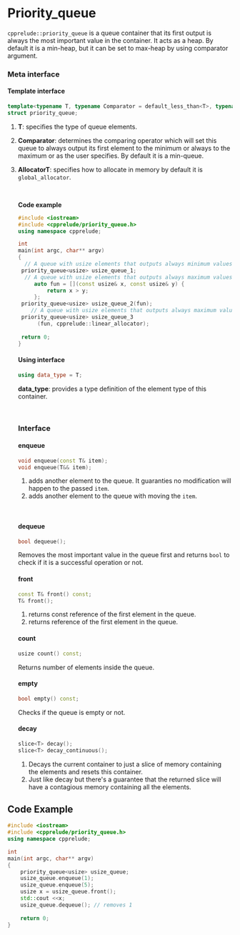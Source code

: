 # Priority_queue

`cpprelude::priority_queue`  is a queue container that its first output is always the most important value in the container. It acts as a heap. By default it is a min-heap, but it can be set to max-heap by using comparator argument. 

### Meta interface

#### Template interface

```c++
template<typename T, typename Comparator = default_less_than<T>, typename AllocatorT = global_allocator>
struct priority_queue;
```

1. **T**: specifies the type of queue elements.

2. **Comparator**: determines the comparing operator which will set this queue to always output its first element to the minimum or always to the maximum or as the user specifies. By default it is a min-queue. 

3. **AllocatorT**: specifies how to allocate in memory by default it is `global_allocator`.

   ​

   **Code example**

   ```c++
   #include <iostream>
   #include <cpprelude/priority_queue.h>
   using namespace cpprelude;

   int
   main(int argc, char** argv)
   {
     // A queue with usize elements that outputs always minimum values first and uses global_allocator as a default allocator.
   	priority_queue<usize> usize_queue_1;
     // A queue with usize elements that outputs always maximum values first and uses global_allocator as a default allocator.
     	auto fun = [](const usize& x, const usize& y) {
   			return x > y;
   		};
   	priority_queue<usize> usize_queue_2(fun);
       // A queue with usize elements that outputs always maximum values first and uses linear_allocator.
   	priority_queue<usize> usize_queue_3 
         (fun, cpprelude::linear_allocator);
     
   	return 0;
   }
   ```

   #### Using interface

   ```C++
   using data_type = T;
   ```

   **data_type**: provides a type definition of the element type of this container.

   ​

   ### Interface

   #### enqueue

   ```C++
   void enqueue(const T& item);
   void enqueue(T&& item);
   ```

   1. adds another element to the queue. It guaranties no modification will happen to the passed `item`.
   2. adds another element to the queue with moving the `item`.

   ​

   #### dequeue

   ```C++
   bool dequeue();
   ```

   Removes the most important value in the queue first and returns `bool` to check if it is a successful operation or not. 

   #### front

   ```C++
   const T& front() const;
   T& front();
   ```

   1. returns const reference of the first element in the queue.
   2. returns reference of the first element in the queue.

   #### count

   ```c++
   usize count() const;
   ```

   Returns number of elements  inside the queue.

   #### empty

   ```c++
   bool empty() const;
   ```

   Checks if the queue is empty or not.

   #### decay

   ```c++
   slice<T> decay();
   slice<T> decay_continuous();
   ```

   1. Decays the current container to just a slice of memory containing the elements and resets this container.
   2. Just like decay but there's a guarantee that the returned slice will have a contagious memory containing all the elements.



## Code Example

```c++
#include <iostream>
#include <cpprelude/priority_queue.h>
using namespace cpprelude;

int
main(int argc, char** argv)
{
 	priority_queue<usize> usize_queue;
	usize_queue.enqueue(1);
	usize_queue.enqueue(5);
	usize x = usize_queue.front();
	std::cout <<x;
	usize_queue.dequeue(); // removes 1
  
	return 0;
}
```

